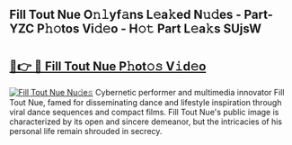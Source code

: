 ## Fill Tout Nue O𝚗𝚕yf𝚊ns L𝚎a𝚔ed N𝚞𝚍es - Part-YZC P𝚑𝚘tos Vi𝚍𝚎o - H𝚘𝚝 Part L𝚎a𝚔s SUjsW

# <h2><a href="http://kf1vf4.oniu.top/?m=Fill+Tout+Nue">🔗👉 🔴 Fill Tout Nue P𝚑ot𝚘𝚜 V𝚒d𝚎o</a></h2>

[![Fill Tout Nue Nu𝚍e𝚜](https://i.imgur.com/0qMVB7G.gif)](http://kf1vf4.oniu.top/?m=Fill+Tout+Nue)
Cybernetic performer and multimedia innovator Fill Tout Nue, famed for disseminating dance and lifestyle inspiration through viral dance sequences and compact films. Fill Tout Nue's public image is characterized by its open and sincere demeanor, but the intricacies of his personal life remain shrouded in secrecy.  

